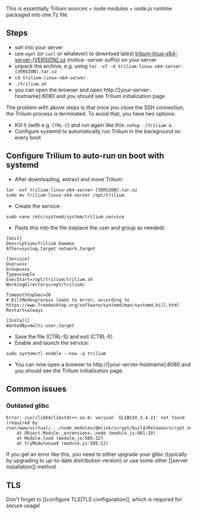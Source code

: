 This is essentially Trilium sources + node modules + node.js runtime packaged into one 7z file.

## Steps

* ssh into your server
* use `wget` (or `curl` or whatever) to download latest [
trilium-linux-x64-server-[VERSION].xz](https://github.com/zadam/trilium/releases/latest) (notice -server suffix) on your server
* unpack the archive, e.g. using `tar -xf -d trilium-linux-x64-server-[VERSION].tar.xz`
* `cd trilium-linux-x64-server`
* `./trilium.sh`
* you can open the browser and open http://[your-server-hostname]:8080 and you should see Trilium initialization page

The problem with above steps is that once you close the SSH connection, the Trilium process is terminated. To avoid that, you have two options:
* Kill it (with e.g. `CTRL-C`) and run again like this: `nohup ./trilium &`.  
* Configure systemd to automatically run Trilium in the background on every boot

## Configure Trilium to auto-run on boot with systemd
* After downloading, extract and move Trilium:

```
tar -xvf trilium-linux-x64-server-[VERSION].tar.xz
sudo mv trilium-linux-x64-server /opt/trilium
```
* Create the service:
```
sudo nano /etc/systemd/system/trilium.service
```
* Paste this into the file (replace the user and group as needed):
```
[Unit]
Description=Trilium Daemon
After=syslog.target network.target

[Service]
User=xxx
Group=xxx
Type=simple
ExecStart=/opt/trilium/trilium.sh
WorkingDirectory=/opt/trilium/

TimeoutStopSec=20
# KillMode=process leads to error, according to https://www.freedesktop.org/software/systemd/man/systemd.kill.html
Restart=always

[Install]
WantedBy=multi-user.target
```
* Save the file (CTRL-S) and exit (CTRL-X)
* Enable and launch the service:
```
sudo systemctl enable --now -q trilium
```
* You can now open a browser to http://[your-server-hostname]:8080 and you should see the Trilium initialization page.

## Common issues

### Outdated glibc

```
Error: /usr/lib64/libstdc++.so.6: version `GLIBCXX_3.4.21' not found (required by /var/www/virtual/.../node_modules/@mlink/scrypt/build/Release/scrypt.node)
    at Object.Module._extensions..node (module.js:681:18)
    at Module.load (module.js:565:32)
    at tryModuleLoad (module.js:505:12)
```

If you get an error like this, you need to either upgrade your glibc (typically by upgrading to up-to-date distribution version) or use some other [[server installation]] method.

## TLS

Don't forget to [[configure TLS|TLS configuration]], which is required for secure usage!
